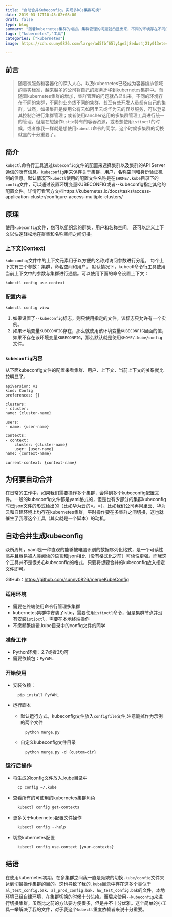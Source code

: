 ```yaml
---
title: "自动合并Kubeconfig，实现多k8s集群切换"
date: 2019-03-17T10:45:02+08:00
draft: false
type: blog
summary: "随着kubernetes集群的增加，集群管理的问题就凸显出来，不同的环境存在不同的集群，不同的业务线不同的集群，甚至有些开发人员都有自己的集群。这里介绍一款工具来自动合并Kubeconfig，实现多k8s集群切换。"
tags: ["kubernetes","工具"]
categories: ["kubernetes"]
image: https://cdn.suuny0826.com/large/ad5fbf65ly1ge3j8edws4j21y013ete4.jpg

---
```

## 前言
>随着微服务和容器化的深入人心，以及kubernetes已经成为容器编排领域的事实标准，越来越多的公司将自己的服务迁移到kubernetes集群中。而随着kubernetes集群的增加，集群管理的问题就凸显出来，不同的环境存在不同的集群，不同的业务线不同的集群，甚至有些开发人员都有自己的集群。诚然，如果集群是使用公有云如阿里云或华为云的容器服务，可以登录其控制台进行集群管理；或者使用rancher这用的多集群管理工具进行统一的管理。但是在想操作```istio```特有的容器资源，或者想使用```istioctl```的时候，或者像我一样就是想使用```kubectl```命令的同学，这个时候多集群的切换就显的十分重要了。

## 简介
```kubectl```命令行工具通过```kubeconfig```文件的配置来选择集群以及集群的API Server通信的所有信息。```kubeconfig```用来保存关于集群，用户，名称空间和身份验证机制的信息。默认情况下```kubectl```使用的配置文件名称是在```$HOME/.kube```目录下的```config```文件，可以通过设置环境变量KUBECONFIG或者--kubeconfig指定其他的配置文件。详情可看官方文档https://kubernetes.io/docs/tasks/access-application-cluster/configure-access-multiple-clusters/

## 原理
使用```kubeconfig```文件，您可以组织您的群集，用户和名称空间。 还可以定义上下文以快速轻松地在群集和名称空间之间切换。

### 上下文(Context) 
```kubeconfig```文件中的上下文元素用于以方便的名称对访问参数进行分组。 每个上下文有三个参数：集群，命名空间和用户。 默认情况下，kubectl命令行工具使用当前上下文中的参数与集群进行通信。可以使用下面的命令设置上下文：

    kubectl config use-context

### 配置内容

    kubectl config view

1. 如果设置了```--kubeconfig```标志，则只使用指定的文件。该标志只允许有一个实例。 
2. 如果环境变量```KUBECONFIG```存在，那么就使用该环境变量```KUBECONFIG```里面的值，如果不存在该环境变量```KUBECONFIG```，那么默认就是使用```$HOME/.kube/config```文件。

### ```kubeconfig```内容
从下面kubeconfig文件的配置来看集群、用户、上下文、当前上下文的关系就比较明显了。

    apiVersion: v1
    kind: Config
    preferences: {}
    
    clusters:
    - cluster:
    name: {cluster-name}
    
    users:
    - name: {user-name}
    
    contexts:
    - context:
        cluster: {cluster-name}
        user: {user-name}
    name: {context-name}

    current-context: {context-name}

## 为何要自动合并
在日常的工作中，如果我们需要操作多个集群，会得到多个kubeconfig配置文件。一般的kubeconfig文件都是yaml格式的，但是也有少部分的集群kubeconfig时已json文件的形式给出的（比如华为云的=。=），比如我们公司再阿里云、华为云和自建环境上均存在kubernetes集群，平时操作要在多集群之间切换，这也就催生了我写这个工具（其实就是一个脚本）的动机。

## 自动合并生成kubeconfig
众所周知，yaml是一种直观的能够被电脑识别的数据序列化格式，是一个可读性高并且容易被人类阅读的语言和json相比（没有格式化之前）可读性更强。而我这个工具并不是很关心kubeconfig的格式，只要将想要合并的kubeconfig放入指定文件即可。

GitHub：https://github.com/sunny0826/mergeKubeConfig

### 适用环境

* 需要在终端使用命令行管理多集群
* kubernetes集群中安装了istio，需要使用```istioctl```命令，但是集群节点并没有安装```istioctl```，需要在本地终端操作
* 不愿频繁编辑.kube目录中的config文件的同学

### 准备工作

* Python环境：2.7或者3均可
* 需要依赖包：```PyYAML```

### 开始使用

* 安装依赖：

        pip install PyYAML
        
* 运行脚本

    * 默认运行方式，kubeconfig文件放入```configfile```文件,注意删掉作为示例的两个文件
    
            python merge.py
            
    * 自定义kubeconfig文件目录
    
            python merge.py -d {custom-dir}
            
### 运行后操作

* 将生成的config文件放入.kube目录中

        cp config ~/.kube

* 查看所有的可使用的kubernetes集群角色

        kubectl config get-contexts

* 更多关于kubernetes配置文件操作

        kubectl config --help

* 切换kubernetes配置

        kubectl config use-context {your-contexts}

## 结语
在使用kubernetes初期，在多集群之间我一直是频繁的切换```.kube/config```文件来达到切换操作集群的目的。这也导致了我的```.kube```目录中存在这多个类似于```al_test_config.bak```、```al_prod_config.bak```、```hw_test_config.bak```的文件，本地环境已经自建环境，在集群切换的时候十分头疼。而后来使用```--kubeconfig```来进行切换集群，虽然比之前的方法要方便很多，但是并不十分优雅。这个简单的小工具一举解决了我的文件，对于我这个```kubectl```重度依赖者来说十分重要。
